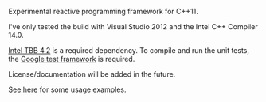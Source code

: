 Experimental reactive programming framework for C++11.

I've only tested the build with Visual Studio 2012 and the Intel C++ Compiler 14.0.

[Intel TBB 4.2](https://www.threadingbuildingblocks.org/) is a required dependency.
To compile and run the unit tests, the [Google test framework](https://code.google.com/p/googletest/) is required.

License/documentation will be added in the future.

[See here](https://github.com/schlangster/cpp.react/blob/master/src/sandbox/Main.cpp) for some usage examples.
